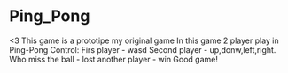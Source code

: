# Ping_Pong
&lt;3
This game is a prototipe my original game
In this game 2 player play in Ping-Pong
Control:
Firs player - wasd
Second player - up,donw,left,right.
Who miss the ball - lost
another player - win
Good game!
